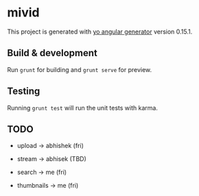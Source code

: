 # mivid

This project is generated with [yo angular generator](https://github.com/yeoman/generator-angular)
version 0.15.1.

## Build & development

Run `grunt` for building and `grunt serve` for preview.

## Testing

Running `grunt test` will run the unit tests with karma.

## TODO

* upload -> abhishek (fri)

* stream -> abhisek (TBD)

* search ->  me (fri)
* thumbnails -> me (fri)
